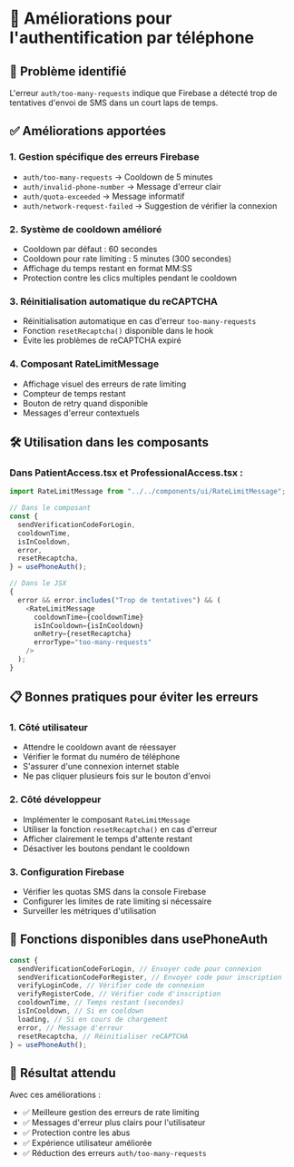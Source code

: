 # 🔧 Améliorations pour l'authentification par téléphone

## 🚨 Problème identifié

L'erreur `auth/too-many-requests` indique que Firebase a détecté trop de tentatives d'envoi de SMS dans un court laps de temps.

## ✅ Améliorations apportées

### 1. **Gestion spécifique des erreurs Firebase**

- `auth/too-many-requests` → Cooldown de 5 minutes
- `auth/invalid-phone-number` → Message d'erreur clair
- `auth/quota-exceeded` → Message informatif
- `auth/network-request-failed` → Suggestion de vérifier la connexion

### 2. **Système de cooldown amélioré**

- Cooldown par défaut : 60 secondes
- Cooldown pour rate limiting : 5 minutes (300 secondes)
- Affichage du temps restant en format MM:SS
- Protection contre les clics multiples pendant le cooldown

### 3. **Réinitialisation automatique du reCAPTCHA**

- Réinitialisation automatique en cas d'erreur `too-many-requests`
- Fonction `resetRecaptcha()` disponible dans le hook
- Évite les problèmes de reCAPTCHA expiré

### 4. **Composant RateLimitMessage**

- Affichage visuel des erreurs de rate limiting
- Compteur de temps restant
- Bouton de retry quand disponible
- Messages d'erreur contextuels

## 🛠️ Utilisation dans les composants

### Dans PatientAccess.tsx et ProfessionalAccess.tsx :

```typescript
import RateLimitMessage from "../../components/ui/RateLimitMessage";

// Dans le composant
const {
  sendVerificationCodeForLogin,
  cooldownTime,
  isInCooldown,
  error,
  resetRecaptcha,
} = usePhoneAuth();

// Dans le JSX
{
  error && error.includes("Trop de tentatives") && (
    <RateLimitMessage
      cooldownTime={cooldownTime}
      isInCooldown={isInCooldown}
      onRetry={resetRecaptcha}
      errorType="too-many-requests"
    />
  );
}
```

## 📋 Bonnes pratiques pour éviter les erreurs

### 1. **Côté utilisateur**

- Attendre le cooldown avant de réessayer
- Vérifier le format du numéro de téléphone
- S'assurer d'une connexion internet stable
- Ne pas cliquer plusieurs fois sur le bouton d'envoi

### 2. **Côté développeur**

- Implémenter le composant `RateLimitMessage`
- Utiliser la fonction `resetRecaptcha()` en cas d'erreur
- Afficher clairement le temps d'attente restant
- Désactiver les boutons pendant le cooldown

### 3. **Configuration Firebase**

- Vérifier les quotas SMS dans la console Firebase
- Configurer les limites de rate limiting si nécessaire
- Surveiller les métriques d'utilisation

## 🔄 Fonctions disponibles dans usePhoneAuth

```typescript
const {
  sendVerificationCodeForLogin, // Envoyer code pour connexion
  sendVerificationCodeForRegister, // Envoyer code pour inscription
  verifyLoginCode, // Vérifier code de connexion
  verifyRegisterCode, // Vérifier code d'inscription
  cooldownTime, // Temps restant (secondes)
  isInCooldown, // Si en cooldown
  loading, // Si en cours de chargement
  error, // Message d'erreur
  resetRecaptcha, // Réinitialiser reCAPTCHA
} = usePhoneAuth();
```

## 🎯 Résultat attendu

Avec ces améliorations :

- ✅ Meilleure gestion des erreurs de rate limiting
- ✅ Messages d'erreur plus clairs pour l'utilisateur
- ✅ Protection contre les abus
- ✅ Expérience utilisateur améliorée
- ✅ Réduction des erreurs `auth/too-many-requests`
